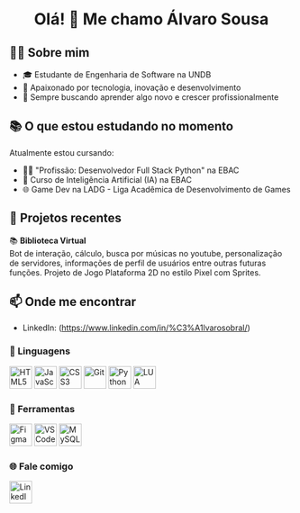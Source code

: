<h1 align="center">Olá! 👋 Me chamo Álvaro Sousa</h1>

## 🧑‍💻 Sobre mim
- 🎓 Estudante de Engenharia de Software na UNDB  
- 🧠 Apaixonado por tecnologia, inovação e desenvolvimento  
- 🚀 Sempre buscando aprender algo novo e crescer profissionalmente

## 📚 O que estou estudando no momento
Atualmente estou cursando:
- 👨‍💻 "Profissão: Desenvolvedor Full Stack Python" na EBAC
- 🤖 Curso de Inteligência Artificial (IA) na EBAC
- 🌐 Game Dev na LADG - Liga Acadêmica de Desenvolvimento de Games

## 🧪 Projetos recentes
📚 **Biblioteca Virtual**  
Bot de interação, cálculo, busca por músicas no youtube, personalização de servidores, informações de perfil de usuários entre outras futuras funções.
Projeto de Jogo Plataforma 2D no estilo Pixel com Sprites.

## 📫 Onde me encontrar
- LinkedIn: (https://www.linkedin.com/in/%C3%A1lvarosobral/)

### 🤖 Linguagens
<p>
  <img src="https://cdn.jsdelivr.net/gh/devicons/devicon/icons/html5/html5-original.svg" width="40" alt="HTML5"/>
  <img src="https://cdn.jsdelivr.net/gh/devicons/devicon/icons/javascript/javascript-original.svg" width="40" alt="JavaScript"/>
  <img src="https://cdn.jsdelivr.net/gh/devicons/devicon/icons/css3/css3-original.svg" width="40" alt="CSS3"/>
  <img src="https://cdn.jsdelivr.net/gh/devicons/devicon/icons/git/git-original.svg" width="40" alt="Git"/>
  <img src="https://cdn.jsdelivr.net/gh/devicons/devicon/icons/python/python-original.svg" width="40" alt="Python"/>
  <img src="https://cdn.jsdelivr.net/gh/devicons/devicon/icons/lua/lua-original.svg" width="40" alt="LUA"/>
</p>

### 🧰 Ferramentas
<p>
  <img src="https://cdn.jsdelivr.net/gh/devicons/devicon/icons/figma/figma-original.svg" width="40" alt="Figma"/>
  <img src="https://cdn.jsdelivr.net/gh/devicons/devicon/icons/vscode/vscode-original.svg" width="40" alt="VS Code"/>
  <img src="https://cdn.jsdelivr.net/gh/devicons/devicon/icons/mysql/mysql-original.svg" width="40" alt="MySQL"/>
</p>

### 🌐 Fale comigo
<p>
  <a href="https://www.linkedin.com/in/%C3%A1lvarosobral/" target="_blank">
    <img src="https://cdn.jsdelivr.net/gh/devicons/devicon/icons/linkedin/linkedin-original.svg" width="40" alt="LinkedIn"/>
  </a>
</p>


